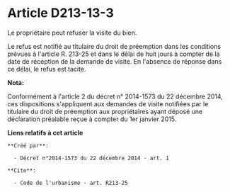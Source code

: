 # Article D213-13-3

Le propriétaire peut refuser la visite du bien. 

Le refus est notifié au titulaire du droit de préemption dans les conditions prévues à l'article R. 213-25 et dans le délai
de huit jours à compter de la date de réception de la demande de visite. En l'absence de réponse dans ce délai, le refus est
tacite.

**Nota:**

Conformément à l'article 2 du décret n° 2014-1573 du 22 décembre 2014, ces dispositions s'appliquent aux demandes de visite
notifiées par le titulaire du droit de préemption aux propriétaires ayant déposé une déclaration préalable reçue à compter du
1er janvier 2015.

**Liens relatifs à cet article**

	**Créé par**:

	  - Décret n°2014-1573 du 22 décembre 2014 - art. 1

	**Cite**:

	  - Code de l'urbanisme - art. R213-25
